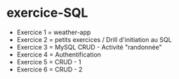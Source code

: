 ﻿# exercice-SQL

- Exercice 1 = weather-app
- Exercice 2 = petits exercices / Drill d'initiation au SQL
- Exercice 3 = MySQL CRUD - Activité "randonnée"
- Exercice 4 = Authentification 
- Exercice 5 = CRUD - 1
- Exercice 6 = CRUD - 2 
